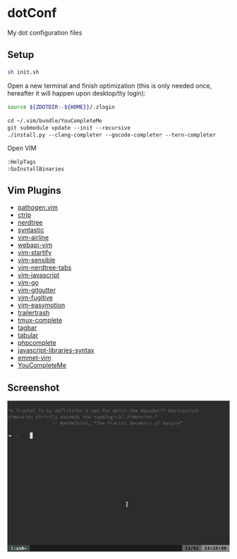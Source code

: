 # dotConf
My dot configuration files

## Setup
```sh
sh init.sh
```

Open a new terminal and finish optimization (this is only needed once, hereafter it will happen upon desktop/tty login):
```sh
source ${ZDOTDIR:-${HOME}}/.zlogin
```

```
cd ~/.vim/bundle/YouCompleteMe
git submodule update --init --recursive
./install.py --clang-completer --gocode-completer --tern-completer
```

Open VIM
```
:HelpTags
:GoInstallBinaries
```

## Vim Plugins
* [pathogen.vim](https://tpo.pe/pathogen.vim)
* [ctrlp](https://github.com/ctrlpvim/ctrlp.vim)
* [nerdtree](https://github.com/scrooloose/nerdtree.git)
* [syntastic](https://github.com/scrooloose/syntastic.git)
* [vim-airline](https://github.com/bling/vim-airline)
* [webapi-vim](https://github.com/mattn/webapi-vim)
* [vim-startify](https://github.com/mhinz/vim-startify)
* [vim-sensible](https://github.com/tpope/vim-sensible.git)
* [vim-nerdtree-tabs](https://github.com/jistr/vim-nerdtree-tabs.git)
* [vim-javascript](https://github.com/pangloss/vim-javascript.git)
* [vim-go](https://github.com/fatih/vim-go.git)
* [vim-gitgutter](https://github.com/airblade/vim-gitgutter)
* [vim-fugitive](https://github.com/tpope/vim-fugitive.git)
* [vim-easymotion](https://github.com/easymotion/vim-easymotion)
* [trailertrash](https://github.com/csexton/trailertrash.vim)
* [tmux-complete](https://github.com/wellle/tmux-complete.vim.git)
* [tagbar](https://github.com/majutsushi/tagbar)
* [tabular](https://github.com/godlygeek/tabular.git)
* [phpcomplete](https://github.com/shawncplus/phpcomplete.vim.git)
* [javascript-libraries-syntax](https://github.com/othree/javascript-libraries-syntax.vim)
* [emmet-vim](https://github.com/mattn/emmet-vim.git)
* [YouCompleteMe](https://github.com/Valloric/YouCompleteMe)

## Screenshot
![screenshot](screenshot.png)
